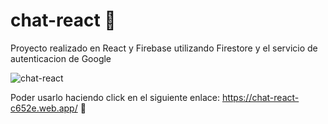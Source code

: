 # chat-react  :rocket:

Proyecto realizado en React y Firebase utilizando Firestore y el servicio de autenticacion de Google 

![chat-react](https://ibb.co/7zM2fkN)

Poder usarlo haciendo click en el siguiente enlace: https://chat-react-c652e.web.app/ :email:
